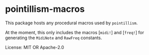 # pointillism-macros

This package hosts any procedural macros used by `pointillism`.

At the moment, this only includes the macros [`midi!`] and [`freq!`] for generating the `MidiNote`
and `RawFreq` constants.

License: MIT OR Apache-2.0
